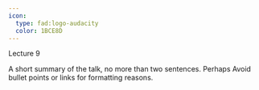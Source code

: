 ```yaml
---
icon: 
  type: fad:logo-audacity
  color: 1BCE8D
---
```


Lecture 9

A short summary of the talk, no more than two sentences. Perhaps Avoid bullet points or links for formatting reasons.

